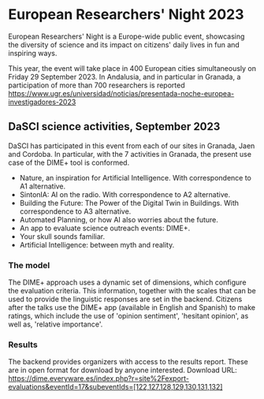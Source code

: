 # European Researchers' Night 2023

European Researchers' Night is a Europe-wide public event, showcasing the diversity of science and its impact on citizens' daily lives in fun and inspiring ways.

This year, the event will take place in 400 European cities simultaneously on Friday 29 September 2023. In Andalusia, and in particular in Granada, a participation of more than 700 researchers is reported https://www.ugr.es/universidad/noticias/presentada-noche-europea-investigadores-2023 

## DaSCI science activities, September 2023
DaSCI has participated in this event from each of our sites in Granada, Jaen and Cordoba. In particular, with the 7 activities in Granada, the present use case of the DIME+ tool is conformed.

- Nature, an inspiration for Artificial Intelligence. With correspondence to A1 alternative.
- SintonIA: AI on the radio. With correspondence to A2 alternative.
- Building the Future: The Power of the Digital Twin in Buildings. With correspondence to A3 alternative.
- Automated Planning, or how AI also worries about the future.
- An app to evaluate science outreach events: DIME+.
- Your skull sounds familiar.
- Artificial Intelligence: between myth and reality.

### The model 
The DIME+ approach uses a dynamic set of dimensions, which configure the evaluation criteria. This information, together with the scales that can be used to provide the linguistic responses are set in the backend.
Citizens after the talks use the DIME+ app (available in English and Spanish) to make ratings, which include the use of 'opinion sentiment', 'hesitant opinion', as well as, 'relative importance'.

### Results
The backend provides organizers with access to the results report. These are in open format for download by anyone interested. Download URL: https://dime.everyware.es/index.php?r=site%2Fexport-evaluations&eventId=17&subeventIds=[122,127,128,129,130,131,132]
